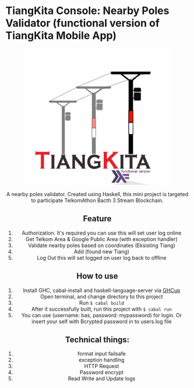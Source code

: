 # TiangKita Console: Nearby Poles Validator (functional version of TiangKita Mobile App)

<center><img src="picture/tiangkita_logo.png" alt="TiangKita Logo" style="width: 80%;"/><center>

A nearby poles validator. Created using Haskell, this mini project is targeted to participate TelkomAthon Bacth 3 Stream Blockchain.

## Feature
1. Authorization. It's required you can use 
    this will set user log online
2. Get Telkom Area & Google Public Area (with exception handler)
3. Validate nearby poles based on coordinates (Eksisting Tiang)
4. Add (found new Tiang)
5. Log Out
    this will set logged on user log back to offline

## How to use
1. Install GHC, cabal-install and haskell-language-server via [GHCup](https://www.haskell.org/ghcup/)
2. Open terminal, and change directory to this project
3. Run `$ cabal build`
4. After it successfully built, run this project with `$ cabal run`
5. You can use (username: bas, password: mypassword) for login. Or insert your self with Bcrypted password in to users.log file

## Technical things:
1. format input failsafe
2. exception handling
3. HTTP Request
4. Password encrypt
5. Read Write and Update logs
